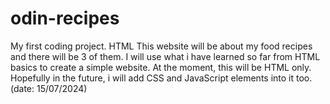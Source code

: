 # odin-recipes
My first coding project. HTML
This website will be about my food recipes and there will be 3 of them. I will use what i have learned so far from HTML basics to create a simple website. At the moment, this will be HTML only. Hopefully in the future, i will add CSS and JavaScript elements into it too. (date: 15/07/2024)
